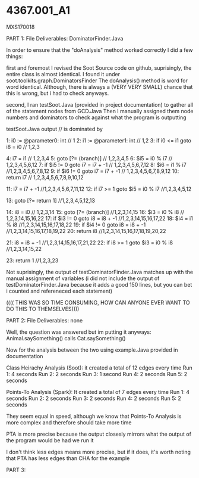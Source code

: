 # 4367.001_A1
MXS170018

PART 1: 
File Deliverables: DominatorFinder.Java 

In order to ensure that the "doAnalysis" method worked correctly I did a few things:

first and foremost I revised the Soot Source code on github, suprisingly, the entire class is almost identical. 
I found it under soot.toolkits.graph.DominatorsFinder 
The doAnalysis() method is word for word identical. Although, there is always a (VERY VERY SMALL) chance that this is wrong, but i had to check anyways.

second, I ran testSoot.Java (provided in project documentation) to gather all of the statement nodes from GCD.Java 
Then I manually assigned them node numbers and dominators to check against what the program is outputting 

testSoot.Java output // is dominated by 

1: i0 := @parameter0: int // 1
2: i1 := @parameter1: int // 1,2
3: if i0 <= i1 goto i8 = i0 // 1,2,3

4: i7 = i1 // 1,2,3,4
5: goto [?= (branch)] // 1,2,3,4,5
6: $i5 = i0 % i7 // 1,2,3,4,5,6,12
7: if $i5 != 0 goto i7 = i7 + -1 // 1,2,3,4,5,6,7,12
8: $i6 = i1 % i7 //1,2,3,4,5,6,7,8,12
9: if $i6 != 0 goto i7 = i7 + -1 // 1,2,3,4,5,6,7,8,9,12
10: return i7 // 1,2,3,4,5,6,7,8,9,10,12

11: i7 = i7 + -1 //1,2,3,4,5,6,7,11,12
12: if i7 >= 1 goto $i5 = i0 % i7 //1,2,3,4,5,12

13: goto [?= return 1] //1,2,3,4,5,12,13

14: i8 = i0 // 1,2,3,14
15: goto [?= (branch)] //1,2,3,14,15
16: $i3 = i0 % i8 // 1,2,3,14,15,16,22
17: if $i3 != 0 goto i8 = i8 + -1 //1,2,3,14,15,16,17,22
18: $i4 = i1 % i8 //1,2,3,14,15,16,17,18,22
19: if $i4 != 0 goto i8 = i8 + -1 //1,2,3,14,15,16,17,18,19,22
20: return i8 //1,2,3,14,15,16,17,18,19,20,22

21: i8 = i8 + -1 //1,2,3,14,15,16,17,21,22
22: if i8 >= 1 goto $i3 = i0 % i8 //1,2,3,14,15,22

23: return 1 //1,2,3,23

Not suprisingly, the output of testDominatorFinder.Java matches up with the manual assignment of variables 
(i did not include the output of testDominatorFinder.Java because it adds a good 150 lines, but you can bet i counted and refereneced each statement)

(((( THIS WAS SO TIME CONSUMING, HOW CAN ANYONE EVER WANT TO DO THIS TO THEMSELVES))))


PART 2: 
File Deliverables: none 

Well, the question was answered but im putting it anyways: Animal.saySomething() calls Cat.saySomething()

Now for the analysis between the two using example.Java provided in documentation



Class Heirachy Analysis (Soot): 
it created a total of 12 edges every time
Run 1: 4 seconds
Run 2: 2 seconds 
Run 3: 1 second
Run 4: 2 seconds
Run 5: 2 seconds

Points-To Analysis (Spark): 
It created a total of 7 edges every time
Run 1: 4 seconds
Run 2: 2 seconds 
Run 3: 2 seconds
Run 4: 2 seconds
Run 5: 2 seconds 

They seem equal in speed, although we know that Points-To Analysis is more complex and therefore should take more time 

PTA is more precise because the output closesly mirrors what the output of the program would be had we run it 

I don't think less edges means more precise, but if it does, it's worth noting that PTA has less edges than CHA for the example

PART 3: 






